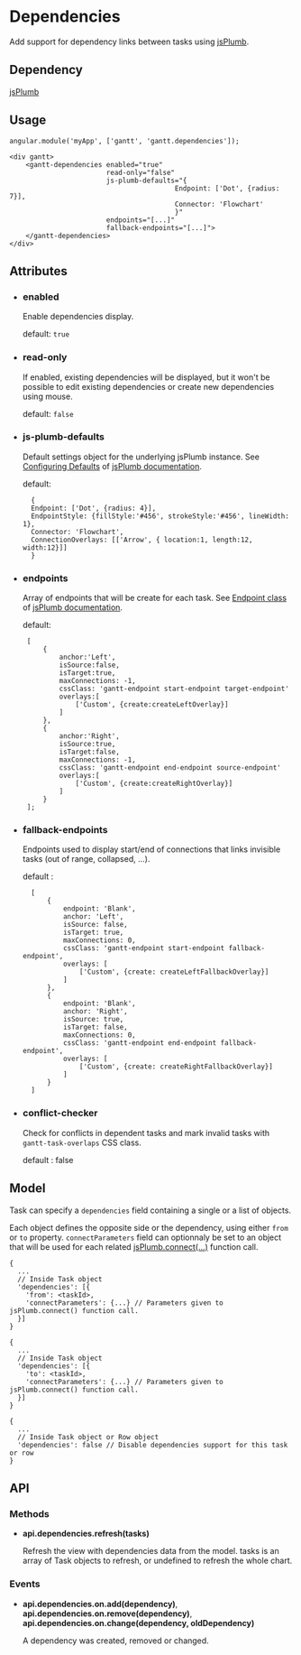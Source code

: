 # Dependencies

Add support for dependency links between tasks using [jsPlumb](https://jsplumbtoolkit.com/).

## Dependency

[jsPlumb](https://jsplumbtoolkit.com/)

## Usage

    angular.module('myApp', ['gantt', 'gantt.dependencies']);

<!-- -->

    <div gantt>
        <gantt-dependencies enabled="true"
                            read-only="false"
                            js-plumb-defaults="{
                                             Endpoint: ['Dot', {radius: 7}],
                                             Connector: 'Flowchart'
                                             }"
                            endpoints="[...]"
                            fallback-endpoints="[...]">
        </gantt-dependencies>
    </div>


## Attributes

- ### enabled

    Enable dependencies display.

    default: `true`

- ### read-only

    If enabled, existing dependencies will be displayed, but it won't be possible to edit existing dependencies or 
    create new dependencies using mouse.
    
    default: `false`

- ### js-plumb-defaults

    Default settings object for the underlying jsPlumb instance. See 
    [Configuring Defaults](https://jsplumbtoolkit.com/community/doc/defaults.html) of 
    [jsPlumb documentation](https://jsplumbtoolkit.com/community/doc/home.html).
    
    default: 

        {
        Endpoint: ['Dot', {radius: 4}],
        EndpointStyle: {fillStyle:'#456', strokeStyle:'#456', lineWidth: 1},
        Connector: 'Flowchart',
        ConnectionOverlays: [['Arrow', { location:1, length:12, width:12}]]
        }

- ### endpoints

    Array of endpoints that will be create for each task. See
    [Endpoint class](https://jsplumbtoolkit.com/community/apidocs/classes/Endpoint.html) of 
    [jsPlumb documentation](https://jsplumbtoolkit.com/community/doc/home.html).

    default:

       [
           {
               anchor:'Left',
               isSource:false,
               isTarget:true,
               maxConnections: -1,
               cssClass: 'gantt-endpoint start-endpoint target-endpoint'
               overlays:[
                   ['Custom', {create:createLeftOverlay}]
               ]
           },
           {
               anchor:'Right',
               isSource:true,
               isTarget:false,
               maxConnections: -1,
               cssClass: 'gantt-endpoint end-endpoint source-endpoint'
               overlays:[
                   ['Custom', {create:createRightOverlay}]
               ]
           }
       ];

- ### fallback-endpoints

    Endpoints used to display start/end of connections that links invisible tasks (out of range, collapsed, ...).
    
    default : 

        [
            {
                endpoint: 'Blank',
                anchor: 'Left',
                isSource: false,
                isTarget: true,
                maxConnections: 0,
                cssClass: 'gantt-endpoint start-endpoint fallback-endpoint',
                overlays: [
                    ['Custom', {create: createLeftFallbackOverlay}]
                ]
            },
            {
                endpoint: 'Blank',
                anchor: 'Right',
                isSource: true,
                isTarget: false,
                maxConnections: 0,
                cssClass: 'gantt-endpoint end-endpoint fallback-endpoint',
                overlays: [
                    ['Custom', {create: createRightFallbackOverlay}]
                ]
            }
        ]

- ### conflict-checker

    Check for conflicts in dependent tasks and mark invalid tasks with `gantt-task-overlaps` CSS class.
    
    default : false


## Model

Task can specify a `dependencies` field containing a single or a list of objects.

Each object defines the opposite side or the dependency, using either `from` or `to` property. `connectParameters` field
can optionnaly be set to an object that will be used for each related 
[jsPlumb.connect(...)](https://jsplumbtoolkit.com/community/doc/connections.html#programmatic) function call.

    {
      ...
      // Inside Task object
      'dependencies': [{
        'from': <taskId>,
        'connectParameters': {...} // Parameters given to jsPlumb.connect() function call.
      }]
    }

    {
      ...
      // Inside Task object
      'dependencies': [{
        'to': <taskId>,
        'connectParameters': {...} // Parameters given to jsPlumb.connect() function call.
      }]
    }
    
    {
      ...
      // Inside Task object or Row object
      'dependencies': false // Disable dependencies support for this task or row
    }

## API

### Methods
    
- **api.dependencies.refresh(tasks)**

  Refresh the view with dependencies data from the model.
  tasks is an array of Task objects to refresh, or undefined to refresh the whole chart.

### Events

- **api.dependencies.on.add(dependency)**, **api.dependencies.on.remove(dependency)**, **api.dependencies.on.change(dependency, oldDependency)**

  A dependency was created, removed or changed.
